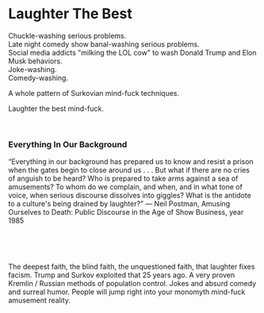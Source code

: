 # Laughter The Best

Chuckle-washing serious problems.   
Late night comedy show banal-washing serious problems.    
Social media addicts "milking the LOL cow" to wash Donald Trump and Elon Musk behaviors.    
Joke-washing.   
Comedy-washing. 

A whole pattern of Surkovian mind-fuck techniques.

Laughter the best mind-fuck.    

&nbsp;

### Everything In Our Background   


“Everything in our background has prepared us to know and resist a prison when the gates begin to close around us . . . But what if there are no cries of anguish to be heard? Who is prepared to take arms against a sea of amusements? To whom do we complain, and when, and in what tone of voice, when serious discourse dissolves into giggles? What is the antidote to a culture's being drained by laughter?”
― Neil Postman, Amusing Ourselves to Death: Public Discourse in the Age of Show Business, year 1985

&nbsp;

&nbsp;

The deepest faith, the blind faith, the unquestioned faith, that laughter fixes facism. Trump and Surkov exploited that 25 years ago. A very proven Kremlin / Russian methods of population control. Jokes and absurd comedy and surreal humor. People will jump right into your monomyth mind-fuck amusement reality.

